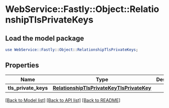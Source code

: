 # WebService::Fastly::Object::RelationshipTlsPrivateKeys

## Load the model package
```perl
use WebService::Fastly::Object::RelationshipTlsPrivateKeys;
```

## Properties
Name | Type | Description | Notes
------------ | ------------- | ------------- | -------------
**tls_private_keys** | [**RelationshipTlsPrivateKeyTlsPrivateKey**](RelationshipTlsPrivateKeyTlsPrivateKey.md) |  | [optional] 

[[Back to Model list]](../README.md#documentation-for-models) [[Back to API list]](../README.md#documentation-for-api-endpoints) [[Back to README]](../README.md)


